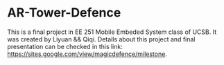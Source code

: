 # AR-Tower-Defence

This is a final project in EE 251 Mobile Embeded System class of UCSB. It was created by Liyuan && Qiqi. 
Details about this project and final presentation can be checked in this link: https://sites.google.com/view/magicdefence/milestone.
